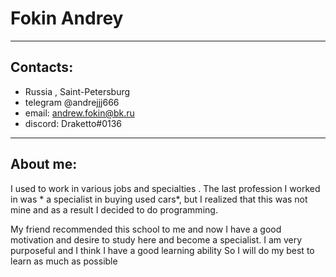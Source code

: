 # Fokin Andrey
--------------------------
## Contacts:
   * Russia , Saint-Petersburg
   * telegram @andrejjj666
   * email: andrew.fokin@bk.ru
   * discord: Draketto#0136
    
--------------------------
## About me:

 I used to work in various jobs and specialties . The last profession I worked in was * a specialist in buying used cars*, but I realized that this was not mine and as a result I decided to do programming.

 My friend recommended this school to me and now I have a good motivation and desire to study here and become a specialist.
 I am very purposeful and I think I have a good learning ability
 So I will do my best to learn as much as possible